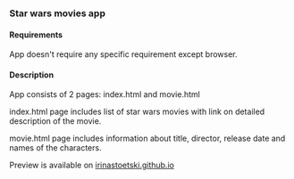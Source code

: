 ### Star wars movies app

#### Requirements

App doesn't require any specific requirement except browser.

#### Description

App consists of 2 pages: index.html and movie.html

index.html page includes list of star wars movies with link on detailed description of the movie.

movie.html page includes information about title, director, release date and names of the characters.

Preview is available on [irinastoetski.github.io](https://irinastoetski.github.io/)
